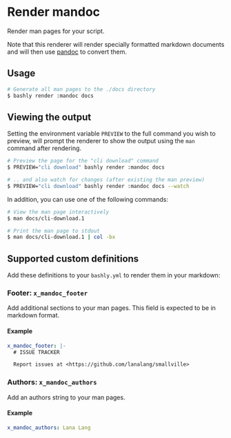 # Render mandoc

Render man pages for your script.

Note that this renderer will render specially formatted markdown documents and
will then use [pandoc](https://command-not-found.com/pandoc) to convert them.

## Usage

```bash
# Generate all man pages to the ./docs directory
$ bashly render :mandoc docs
```

## Viewing the output

Setting the environment variable `PREVIEW` to the full command you wish
to preview, will prompt the renderer to show the output using the `man`
command after rendering.

```bash
# Preview the page for the "cli download" command
$ PREVIEW="cli download" bashly render :mandoc docs

# .. and also watch for changes (after existing the man preview)
$ PREVIEW="cli download" bashly render :mandoc docs --watch
```

In addition, you can use one of the following commands:

```bash
# View the man page interactively
$ man docs/cli-download.1

# Print the man page to stdout
$ man docs/cli-download.1 | col -bx
```

## Supported custom definitions

Add these definitions to your `bashly.yml` to render them in your
markdown:

### Footer: `x_mandoc_footer`

Add additional sections to your man pages. This field is expected
to be in markdown format.

#### Example

```yaml
x_mandoc_footer: |-
  # ISSUE TRACKER

  Report issues at <https://github.com/lanalang/smallville>
```

### Authors: `x_mandoc_authors`

Add an authors string to your man pages.

#### Example

```yaml
x_mandoc_authors: Lana Lang
```
